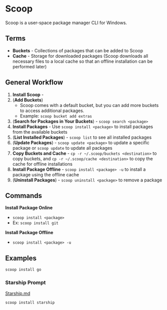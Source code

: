 # Scoop

Scoop is a user-space package manager CLI for Windows.

## Terms

- **Buckets** - Collections of packages that can be added to Scoop
- **Cache** - Storage for downloaded packages (Scoop downloads all necessary files to a local cache so that an offline installation can be performed later)

## General Workflow

1. **Install Scoop** - 
2. (**Add Buckets**)
   - Scoop comes with a default bucket, but you can add more buckets to access additional packages.
   - Example: `scoop bucket add extras`
3. (**Search for Packages in Your Buckets**) - `scoop search <package>`
4. **Install Packages** - Use `scoop install <package>` to install packages from the available buckets
5. (**List Installed Packages**) - `scoop list` to see all installed packages
6. (**Update Packages**) - `scoop update <package>` to update a specific package or `scoop update` to update all packages
7. **Copy Buckets and Cache** - `cp -r ~/.scoop/buckets <destination>` to copy buckets, and `cp -r ~/.scoop/cache <destination>` to copy the cache for offline installations
8. **Install Package Offline** - `scoop install <package> -u` to install a package using the offline cache
9. (**Uninstall Packages**) - `scoop uninstall <package>` to remove a package

## Commands

**Install Package Online**
- `scoop install <package>`
- Ex: `scoop install git`

**Install Package Offline**
- `scoop install <package> -u`

## Examples

```powershell
scoop install go
```

### Starship Prompt

[Starship.md](./Starship.md)

```
scoop install starship
```